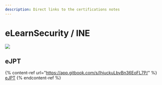 ```yaml
---
description: Direct links to the certifications notes
---
```


# eLearnSecurity / INE

![](.gitbook/assets/elearningine\_cover\_mid.png)

## eJPT

{% content-ref url="https://app.gitbook.com/s/lhjuckuLbvBn36EoFL7P/" %}
[eJPT](https://app.gitbook.com/s/lhjuckuLbvBn36EoFL7P/)
{% endcontent-ref %}
